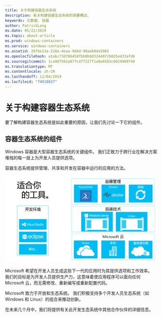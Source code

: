```yaml
---
title: 关于构建容器生态系统
description: 有关构建容器生态系统的简要概述。
keywords: 元数据, 容器
author: PatrickLang
ms.date: 05/22/2019
ms.topic: about-article
ms.prod: windows-containers
ms.service: windows-containers
ms.assetid: 29fbe13a-228a-4eaa-9d4d-90ae60da5965
ms.openlocfilehash: a1abc73d706458fbb8b8d3244072b025e433afd6
ms.sourcegitcommit: 1ca9d7562a877c47f227f1a8e6583cb024909749
ms.translationtype: MT
ms.contentlocale: zh-CN
ms.lasthandoff: 12/04/2019
ms.locfileid: "74910837"
---
```

# <a name="about-building-container-ecosystems"></a>关于构建容器生态系统

要了解构建容器生态系统是如此重要的原因，让我们先讨论一下它的组件。

## <a name="components-of-a-container-ecosystem"></a>容器生态系统的组件

Windows 容器是大型容器生态系统的关键组件。 我们正致力于跨行业在解决方案堆栈的每一层上为开发人员提供选项。

容器生态系统提供管理、共享和开发在容器中运行的应用的方法。

![](media/containerEcosystem.png)

Microsoft 希望在开发人员生成这些下一代的应用时为其提供选项和工作效率。 我们的目标是为开发人员提供生产力，这意味着使应用程序可以面向任何 Microsoft 云，而无需修改、重新编写或重新配置代码。

Microsoft 致力于开放和生态系统。 我们积极支持多个开发人员生态系统（如 Windows 和 Linux）的组合来推动创新。

在未来几个月中，我们将提供有关此开发生态系统中其他合作伙伴的详细信息。